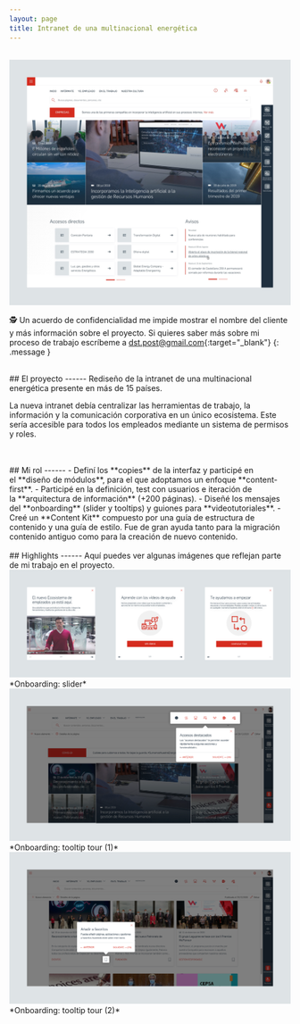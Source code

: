```yaml
---
layout: page
title: Intranet de una multinacional energética
---
```

<br>
<a href="{{ site.baseurl }}/assets/Intra_1.png" target="_blank">
    <img 
        src="/assets/Intra_1.png" 
        alt="Intra_1"
    >
</a>

🕵️ Un acuerdo de confidencialidad me impide mostrar el nombre del cliente y más información sobre el proyecto. Si quieres saber más sobre mi proceso de trabajo escríbeme a [dst.post@gmail.com](mailto:dst.post@gmail.com){:target="_blank"}
{: .message }



<br>
## El proyecto
------
Rediseño de la intranet de una multinacional energética presente en más de 15 países. 

La nueva intranet debía centralizar las herramientas de trabajo, la información y la comunicación corporativa en un único ecosistema. Este sería accesible para todos los empleados mediante un sistema de permisos y roles.


<br>
<br>
## Mi rol
------
- Definí los **copies** de la interfaz y participé en el **diseño de módulos**, para el que adoptamos un enfoque **content-first**.
- Participé en la definición, test con usuarios e iteración de la **arquitectura de información** (+200 páginas).
- Diseñé los mensajes del **onboarding** (slider y tooltips) y guiones para **videotutoriales**.
- Creé un **Content Kit** compuesto por una guía de estructura de contenido y una guía de estilo. Fue de gran ayuda tanto para la migración contenido antiguo como para la creación de nuevo contenido.


<br>
<br>
## Highlights
------
Aquí puedes ver algunas imágenes que reflejan parte de mi trabajo en el proyecto.

<br>
<a href="{{ site.baseurl }}/assets/Intra_2.png" target="_blank">
    <img 
        src="/assets/Intra_2.png" 
        alt="Intra_2"
    >
</a>
*Onboarding: slider*

<br>
<a href="{{ site.baseurl }}/assets/Intra_3.png" target="_blank">
    <img 
        src="/assets/Intra_3.png" 
        alt="Intra_3"
    >
</a>
*Onboarding: tooltip tour (1)*

<br>
<a href="{{ site.baseurl }}/assets/Intra_4.png" target="_blank">
    <img 
        src="/assets/Intra_4.png" 
        alt="Intra_4"
    >
</a>
*Onboarding: tooltip tour (2)*

<br>
